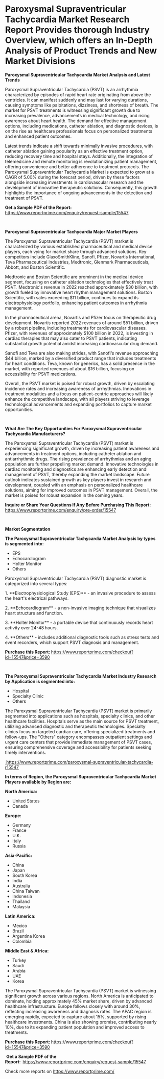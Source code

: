 <p><h1>Paroxysmal Supraventricular Tachycardia Market Research Report Provides thorough Industry Overview, which offers an In-Depth Analysis of Product Trends and New Market Divisions</h1></p><p><strong>Paroxysmal Supraventricular Tachycardia Market Analysis and Latest Trends</strong></p>
<p><p>Paroxysmal Supraventricular Tachycardia (PSVT) is an arrhythmia characterized by episodes of rapid heart rate originating from above the ventricles. It can manifest suddenly and may last for varying durations, causing symptoms like palpitations, dizziness, and shortness of breath. The market for PSVT treatments is witnessing significant growth due to increasing prevalence, advancements in medical technology, and rising awareness about heart health. The demand for effective management options, including medications, catheter ablation, and diagnostic devices, is on the rise as healthcare professionals focus on personalized treatments and enhanced patient outcomes.</p><p>Latest trends indicate a shift towards minimally invasive procedures, with catheter ablation gaining popularity as an effective treatment option, reducing recovery time and hospital stays. Additionally, the integration of telemedicine and remote monitoring is revolutionizing patient management, offering convenience and better adherence to treatment protocols. The Paroxysmal Supraventricular Tachycardia Market is expected to grow at a CAGR of 5.00% during the forecast period, driven by these factors alongside increasing investments in cardiovascular research and the development of innovative therapeutic solutions. Consequently, this growth highlights the importance of ongoing advancements in the detection and treatment of PSVT.</p></p>
<p><strong>Get a Sample PDF of the Report:&nbsp;</strong> <a href="https://www.reportprime.com/enquiry/request-sample/15547?utm_campaign=2476&utm_medium=2&utm_source=Github&utm_content=ia&utm_term=20032025&utm_id=paroxysmal-supraventricular-tachycardia">https://www.reportprime.com/enquiry/request-sample/15547</a></p>
<p>&nbsp;</p>
<p><strong>Paroxysmal Supraventricular Tachycardia Major Market Players</strong></p>
<p><p>The Paroxysmal Supraventricular Tachycardia (PSVT) market is characterized by various established pharmaceutical and medical device players, each vying for market share through advanced solutions. Key competitors include GlaxoSmithKline, Sanofi, Pfizer, Novartis International, Teva Pharmaceutical Industries, Medtronic, Glenmark Pharmaceuticals, Abbott, and Boston Scientific.</p><p>Medtronic and Boston Scientific are prominent in the medical device segment, focusing on catheter ablation technologies that effectively treat PSVT. Medtronic's revenue in 2022 reached approximately $30 billion, with growth fueled by innovative heart rhythm management solutions. Boston Scientific, with sales exceeding $11 billion, continues to expand its electrophysiology portfolio, enhancing patient outcomes in arrhythmia management.</p><p>In the pharmaceutical arena, Novartis and Pfizer focus on therapeutic drug development. Novartis reported 2022 revenues of around $51 billion, driven by a robust pipeline, including treatments for cardiovascular diseases. Pfizer, with revenues of approximately $100 billion in 2022, is investing in cardiac therapies that may also cater to PSVT patients, indicating substantial growth potential amidst increasing cardiovascular drug demand.</p><p>Sanofi and Teva are also making strides, with Sanofi's revenue approaching $44 billion, marked by a diversified product range that includes treatments for heart conditions. Teva, known for generics, has a solid presence in the market, with reported revenues of about $16 billion, focusing on accessibility for PSVT medications.</p><p>Overall, the PSVT market is poised for robust growth, driven by escalating incidence rates and increasing awareness of arrhythmias. Innovations in treatment modalities and a focus on patient-centric approaches will likely enhance the competitive landscape, with all players striving to leverage technological advancements and expanding portfolios to capture market opportunities.</p></p>
<p>&nbsp;</p>
<p><strong>What Are The Key Opportunities For Paroxysmal Supraventricular Tachycardia Manufacturers?</strong></p>
<p><p>The Paroxysmal Supraventricular Tachycardia (PSVT) market is experiencing significant growth, driven by increasing patient awareness and advancements in treatment options, including catheter ablation and antiarrhythmic drugs. The rising prevalence of arrhythmias and an aging population are further propelling market demand. Innovative technologies in cardiac monitoring and diagnostics are enhancing early detection and management of PSVT, thereby expanding the market landscape. Future outlook indicates sustained growth as key players invest in research and development, coupled with an emphasis on personalized healthcare solutions, aiming for improved outcomes in PSVT management. Overall, the market is poised for robust expansion in the coming years.</p></p>
<p><strong>Inquire or Share Your Questions If Any Before Purchasing This Report:</strong> <a href="https://www.reportprime.com/enquiry/pre-order/15547?utm_campaign=2476&utm_medium=2&utm_source=Github&utm_content=ia&utm_term=20032025&utm_id=paroxysmal-supraventricular-tachycardia">https://www.reportprime.com/enquiry/pre-order/15547</a></p>
<p>&nbsp;</p>
<p><strong>Market Segmentation</strong></p>
<p><strong>The Paroxysmal Supraventricular Tachycardia Market Analysis by types is segmented into:</strong></p>
<p><ul><li>EPS</li><li>Echocardiogram</li><li>Holter Monitor</li><li>Others</li></ul></p>
<p><p>Paroxysmal Supraventricular Tachycardia (PSVT) diagnostic market is categorized into several types: </p><p>1. **Electrophysiological Study (EPS)** - an invasive procedure to assess the heart's electrical pathways.</p><p>2. **Echocardiogram** - a non-invasive imaging technique that visualizes heart structure and function.</p><p>3. **Holter Monitor** - a portable device that continuously records heart activity over 24-48 hours.</p><p>4. **Others** - includes additional diagnostic tools such as stress tests and event recorders, which support PSVT diagnosis and management.</p></p>
<p><strong>Purchase this Report:&nbsp;</strong><a href="https://www.reportprime.com/checkout?id=15547&price=3590&utm_campaign=2476&utm_medium=2&utm_source=Github&utm_content=ia&utm_term=20032025&utm_id=paroxysmal-supraventricular-tachycardia">https://www.reportprime.com/checkout?id=15547&price=3590</a></p>
<p>&nbsp;</p>
<p><strong>The Paroxysmal Supraventricular Tachycardia Market Industry Research by Application is segmented into:</strong></p>
<p><ul><li>Hospital</li><li>Specialty Clinic</li><li>Others</li></ul></p>
<p><p>The Paroxysmal Supraventricular Tachycardia (PSVT) market is primarily segmented into applications such as hospitals, specialty clinics, and other healthcare facilities. Hospitals serve as the main source for PSVT treatment, utilizing advanced diagnostic and therapeutic technologies. Specialty clinics focus on targeted cardiac care, offering specialized treatments and follow-ups. The "Others" category encompasses outpatient settings and urgent care centers that provide immediate management of PSVT cases, ensuring comprehensive coverage and accessibility for patients seeking timely interventions.</p></p>
<p><a href="https://www.reportprime.com/paroxysmal-supraventricular-tachycardia-r15547?utm_campaign=2476&utm_medium=2&utm_source=Github&utm_content=ia&utm_term=20032025&utm_id=paroxysmal-supraventricular-tachycardia">&nbsp;https://www.reportprime.com/paroxysmal-supraventricular-tachycardia-r15547</a></p>
<p><strong>In terms of Region, the Paroxysmal Supraventricular Tachycardia Market Players available by Region are:</strong></p>
<p>
    <p> <strong> North America: </strong>
        <ul>
            <li>United States</li>
            <li>Canada</li>
        </ul>
        </p> 
    <p> <strong> Europe: </strong>
        <ul>
            <li>Germany</li>
            <li>France</li>
            <li>U.K.</li>
            <li>Italy</li>
            <li>Russia</li>
        </ul>
        </p> 
    <p> <strong> Asia-Pacific: </strong>
        <ul>
            <li>China</li>
            <li>Japan</li>
            <li>South Korea</li>
            <li>India</li>
            <li>Australia</li>
            <li>China Taiwan</li>
            <li>Indonesia</li>
            <li>Thailand</li>
            <li>Malaysia</li>
        </ul>
        </p> 
    <p> <strong> Latin America: </strong>
        <ul>
            <li>Mexico</li>
            <li>Brazil</li>
            <li>Argentina Korea</li>
            <li>Colombia</li>
        </ul>
        </p> 
    <p> <strong> Middle East & Africa: </strong>
        <ul>
            <li>Turkey</li>
            <li>Saudi</li>
            <li>Arabia</li>
            <li>UAE</li>
            <li>Korea</li>
        </ul>
    </p>
    </p>
<p><p>The Paroxysmal Supraventricular Tachycardia (PSVT) market is witnessing significant growth across various regions. North America is anticipated to dominate, holding approximately 45% market share, driven by advanced healthcare infrastructure. Europe follows closely with around 30%, reflecting increasing awareness and diagnosis rates. The APAC region is emerging rapidly, expected to capture about 15%, supported by rising healthcare investments. China is also showing promise, contributing nearly 10%, due to its expanding patient population and improved access to treatments.</p></p>
<p><strong>Purchase this Report: </strong><a href="https://www.reportprime.com/checkout?id=15547&price=3590&utm_campaign=2476&utm_medium=2&utm_source=Github&utm_content=ia&utm_term=20032025&utm_id=paroxysmal-supraventricular-tachycardia">https://www.reportprime.com/checkout?id=15547&price=3590</a></p>
<p>&nbsp;<strong>Get a Sample PDF of the Report:&nbsp;&nbsp;</strong><a href="https://www.reportprime.com/enquiry/request-sample/15547?utm_campaign=2476&utm_medium=2&utm_source=Github&utm_content=ia&utm_term=20032025&utm_id=paroxysmal-supraventricular-tachycardia">https://www.reportprime.com/enquiry/request-sample/15547</a></p>
<p><strong></strong></p>
<p>Check more reports on <a href="https://www.reportprime.com/?utm_campaign=2476&utm_medium=2&utm_source=Github&utm_content=ia&utm_term=20032025&utm_id=paroxysmal-supraventricular-tachycardia">https://www.reportprime.com/</a></p>